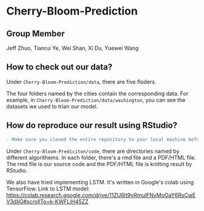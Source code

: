# Cherry-Bloom-Prediction


## Group Member

Jeff Zhuo, Tianrui Ye, Wei Shan, Xi Du, Yuewei Wang

## How to check out our data?

Under ```Cherry-Bloom-Prediction/data```, there are five floders. 

The four folders named by the cities contain the corresponding data. For example, in ```Cherry-Bloom-Prediction/data/washington```, you can see the datasets we used to trian our model.

## How do reproduce our result using RStudio?

```diff
- Make sure you cloned the entire repository to your local machine before running the code.
```

Under ```Cherry-Bloom-Prediciton/code```, there are directories named by different algorithems. In each folder, there's a rmd file and a PDF/HTML file. The rmd file is our source code and the PDF/HTML file is knitting result by RStudio.

We also have tried implementing LSTM. It's written in Google's colab using TensorFlow.
Link to LSTM model: https://colab.research.google.com/drive/11ZU6lt9vRmuIFNyMoOaY6RsCwEV3dIjG#scrollTo=k-KWFLiH45ZZ
